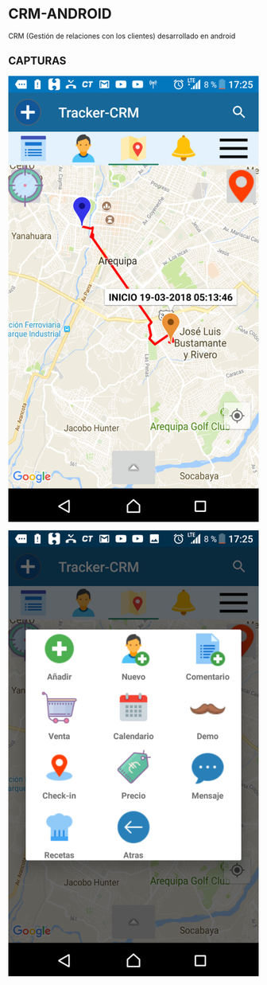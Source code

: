 # CRM-ANDROID
CRM (Gestión de relaciones con los clientes) desarrollado en android

## CAPTURAS
![alt text](images/crm1.png)

![alt text](images/crm2.png)
